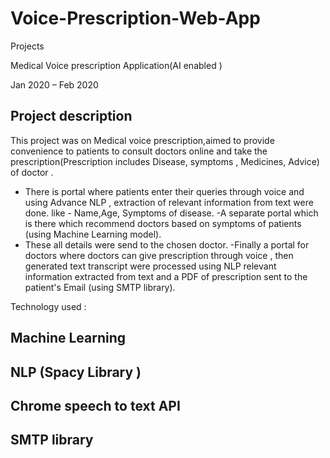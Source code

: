 # Voice-Prescription-Web-App

Projects

Medical Voice prescription Application(AI enabled )

Jan 2020 – Feb 2020

## Project description
This project was on Medical voice prescription,aimed to provide convenience
to patients to consult doctors online and take the prescription(Prescription includes Disease, symptoms , Medicines, Advice) of doctor .
- There is portal where patients enter their queries through voice and using Advance NLP , extraction of relevant information from text were done. like - Name,Age, Symptoms of disease.
-A separate portal which is there which recommend doctors based on symptoms of patients (using Machine Learning model).
- These all details were send to the chosen doctor.
-Finally a portal for doctors where doctors can give prescription through voice , then generated text transcript were processed using NLP
relevant information extracted from text and a PDF of prescription sent to the patient's Email (using SMTP library).

Technology used :

## Machine Learning
## NLP (Spacy Library )
## Chrome speech to text API
## SMTP library 
